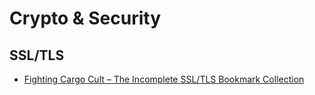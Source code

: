 # Crypto & Security

## SSL/TLS

* [Fighting Cargo Cult – The Incomplete SSL/TLS Bookmark Collection](https://daniel.molkentin.net/2014/04/21/fighting-cargo-cult-the-incomplete-ssltls-bookmark-collection/)

